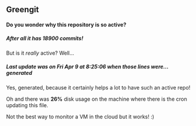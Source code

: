 ## Greengit

#### Do you wonder why this repository is so active?

##### After all it has 18900 commits!

But is it *really* active? Well...

##### Last update was on Fri Apr 9 at 8:25:06 when those lines were... generated

Yes, generated, because it certainly helps a lot to have such an active repo!

Oh and there was **26%** disk usage on the machine
where there is the cron updating this file.

Not the best way to monitor a VM in the cloud but it works! :)
